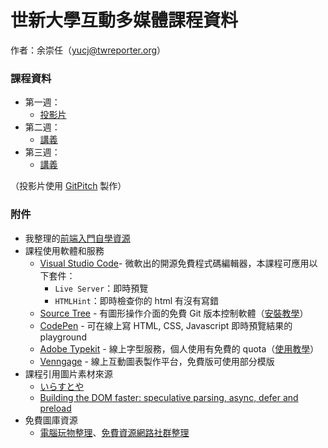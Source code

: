 # 世新大學互動多媒體課程資料
作者：余崇任（yucj@twreporter.org）

### 課程資料

- 第一週：
  - [投影片](https://gitpitch.com/YuCJ/modern-web-for-news/master?grs=github&t=night&p=week-01)
- 第二週：
  - [講義](https://github.com/YuCJ/modern-web-for-news/blob/master/week-02/PITCHME.md)
- 第三週：
  - [講義](https://github.com/YuCJ/modern-web-for-news/blob/master/week-03/PITCHME.md)

（投影片使用 [GitPitch](https://gitpitch.com/) 製作）

### 附件

- 我整理的[前端入門自學資源](resources.md)
- 課程使用軟體和服務
  -  [Visual Studio Code](https://code.visualstudio.com/)- 微軟出的開源免費程式碼編輯器，本課程可應用以下套件：
     -  `Live Server`：即時預覽
     -  `HTMLHint`：即時檢查你的 html 有沒有寫錯
  -  [Source Tree](https://www.sourcetreeapp.com/) - 有圖形操作介面的免費 Git 版本控制軟體（[安裝教學](https://dotblogs.com.tw/jamesfu/2016/05/09/sourcetree)）
  -  [CodePen](https://codepen.io) - 可在線上寫 HTML, CSS, Javascript 即時預覽結果的 playground
  -  [Adobe Typekit](https://typekit.com/) - 線上字型服務，個人使用有免費的 quota（[使用教學](https://free.com.tw/typekit-source-han-sans-webfont/)）
  -  [Venngage](https://venngage.com/) - 線上互動圖表製作平台，免費版可使用部分模版
- 課程引用圖片素材來源
  - [いらすとや](https://www.irasutoya.com/)
  - [Building the DOM faster: speculative parsing, async, defer and preload](https://hacks.mozilla.org/2017/09/building-the-dom-faster-speculative-parsing-async-defer-and-preload/)
- 免費圖庫資源
  - [電腦玩物整理](https://www.playpcesor.com/search/label/%E5%85%8D%E8%B2%BB%E5%9C%96%E5%BA%AB)、[免費資源網路社群整理](https://free.com.tw/tag/%e5%85%8d%e8%b2%bb%e5%9c%96%e5%ba%ab/)
